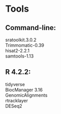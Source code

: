 # Tools

## Command-line: 
  sratoolkit.3.0.2 \
  Trimmomatic-0.39 \
  hisat2-2.2.1 \
  samtools-1.13


## R 4.2.2: 
  tidyverse \
  BiocManager 3.16 \
  GenomicAlignments \
  rtracklayer \
  DESeq2 
